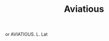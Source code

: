 ---
title: Aviatious
letter: A
permalink: "/definitions/bld-aviatious.html"
body: or AVIATIOUS. L. Lat
published_at: '2018-07-07'
source: Black's Law Dictionary 2nd Ed (1910)
layout: post
---